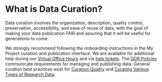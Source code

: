 # What is Data Curation?

Data curation involves the organization, description, quality control, preservation, accessibility, and ease of reuse of data, with the goal of making your data publication FAIR and assuring that it will be useful for generations to come.

We strongly recommend following the onboarding instructions in the My Project curation and publication interface. We are available for additional help during our [Virtual Office Hours](https://www.designsafe-ci.org/facilities/virtual-office-hours/) and via [help tickets](https://www.designsafe-ci.org/help/submit-ticket/). The [DDR Policies](/user-guide/data-depot/policies/) communicate requirements for managing and publishing data. General curation best practices exist for [Curation Quality](/user-guide/data-depot/best-practices/#curation-quality) and [Curating Various Types of Research Data](/user-guide/data-depot/best-practices/#curating-various-types-of-research-data).
